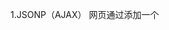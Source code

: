 1.JSONP（AJAX）
  网页通过添加一个<script>元素，向服务器请求JSON数据，这种做法不受同源政策限制；服务器收到请求后，将数据放在一个指定名字的回调函数里传回来。
  注意点：1.只支持get方法 2.调用失败没有状态码提示 3.存在安全隐患

2.WebSocket (AJAX)
  WebSocket是一种通信协议，使用ws://（非加密）和wss://（加密）作为协议前缀。该协议不实行同源政策，只要服务器支持，就可以通过它进行跨源通信。

3.CORS (AJAX)
  浏览器端发送：Origin字段;  
  跨域默认不携带cookie;   xhr.withCredentials = true  Access-Control-Allow-Credentials=true
  如果要发送Cookie，服务器Access-Control-Allow-Origin就不能设为星号，必须指定明确的、与请求网页一致的域名。同时，Cookie依然遵循同源政策，只有用服务器域名设置的Cookie才会上传，其他域名的Cookie并不会上传。
  
  简单请求+非简单请求
  非简单请求需要前端预检，浏览器主动发出OPTIONS请求 
  Access-Control-Request-Method Access-Control-Request-Headers
  一旦服务器通过了"预检"请求，以后每次浏览器正常的CORS请求，就都跟简单请求一样，会有一个Origin头信息字段。服务器的回应，也都会有一个Access-Control-Allow-Origin头信息字段。

4.postMessage（跨文档通信API）
  localStorage解决跨域问题：postMessage
  postMessage(data,origin) + iframe  / url


cookie：
1.特定域名最多生成20个
2.最大存储4k
3.安全性问题 csrf

会话cookie 和 持久cookie
  会话：max-age expires 退出浏览器自动删除
  持久：存储在硬盘

工作机制：
  服务器设置set-cookie：id=“123”；domain:"xxx.com";HTTPOnly;samesite;
  httponly:后台设置通过js脚本将无法读取到cookie信息，（避免xss攻击）
  samesite:后台设置是否携带第三方cookie，三个值：strict，lax，none （避免csrf攻击）
      strict：完全禁止第三方 Cookie，跨站点时都不会发送 Cookie， URL与请求目标一致，才会带上 Cookie。
      lax：get请求可以
      none：网站可以选择显式关闭SameSite属性，将其设为None。不过，前提是必须同时设置Secure属性
  secure:只能通过https传输

跨域（1）两个网页一级域名相同，只是二级域名不同
        浏览器允许通过设置document.domain共享 Cookie。（只适用于 Cookie 和 iframe 窗口）
    （2）服务器设置domain，指定Cookie的所属域名为一级域名：
        Set-Cookie: key=value; domain=.example.com;

xss
  cookie：HTTPOnly

content-security-policy 网页安全策略CSP
script-src和object-src是必设的，除非设置了default-src
connect-src 页面中js能够通过（xhr、websocket）与那些服务器通信
sript-src 页面能加载哪里的js   (字符串可以作为代码执行)
frame-src
font-src
form-action

setTimeOut( t(), 100)
function t() {
  alert(1)
  console.log(2)
  return 'alert(3)'
}